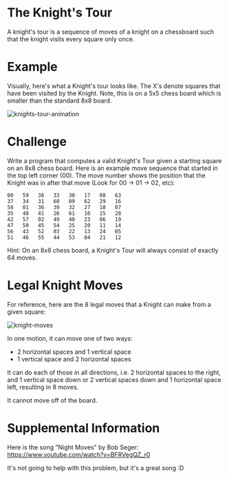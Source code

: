# The Knight's Tour

A knight's tour is a sequence of moves of a knight on a chessboard such that the knight visits every square only once.

# Example

Visually, here's what a Knight's tour looks like. The X's denote squares that have been visited by the Knight. Note, this is on a 5x5 chess board which is smaller than the standard 8x8 board.

![knights-tour-animation](https://user-images.githubusercontent.com/4043433/43399576-695a7a60-93d9-11e8-8fe7-62ab12d581d8.gif)

# Challenge

Write a program that computes a valid Knight's Tour given a starting square on an 8x8 chess board. Here is an example move sequence that started in the top left corner (00). The move number shows the position that the Knight was in after that move (Look for 00 -> 01 -> 02, etc):

```
00   59   38   33   30   17   08   63
37   34   31   60   09   62   29   16
58   01   36   39   32   27   18   07
35   48   41   26   61   10   15   28
42   57   02   49   40   23   06   19
47   50   45   54   25   20   11   14
56   43   52   03   22   13   24   05
51   46   55   44   53   04   21   12
```

Hint: On an 8x8 chess board, a Knight's Tour will always consist of exactly 64 moves.

# Legal Knight Moves 

For reference, here are the 8 legal moves that a Knight can make from a given square:

![knight-moves](https://user-images.githubusercontent.com/4043433/43399992-841e8ffc-93da-11e8-9316-c4f4bdb15e09.jpg)

In one motion, it can move one of two ways:
- 2 horizontal spaces and 1 vertical space
- 1 vertical space and 2 horizontal spaces

It can do each of those in all directions, i.e. 2 horizontal spaces to the right, and 1 vertical space down or 2 vertical spaces down and 1 horizontal space left, resulting in 8 moves. 

It cannot move off of the board.

# Supplemental Information

Here is the song "Night Moves" by Bob Seger: https://www.youtube.com/watch?v=BFRVegQZ_r0

It's not going to help with this problem, but it's a great song :D
